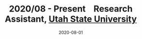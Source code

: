 ---
layout: post
title: <b>2020/08&nbsp;-&nbsp;Present</b> &nbsp;&nbsp;  Research Assistant,  <a href="https://www.usu.edu/">Utah State University</a>
date: 2020-08-01
description: an example of a blog post with jupyter notebook
categories: sample-posts jupyter-notebook
giscus_comments: true
related_posts: false
---